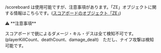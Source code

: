 /scoreboard は使用可能ですが、注意事項があります。「ZE」オブジェクトに関する情報はこちらです。([スコアボードのオブジェクト「ZE」](https://www.notion.so/ZE-b86294f89b2b444eb3da21291898587f?pvs=21))

<aside>
⚠️ **注意事項**

スコアボードで銃によるダメージ・キル・デスは全て検知不可です。(playerKillCount、deathCount、damage_dealt)　ただし、ナイフ攻撃は検知可能です。

</aside>

